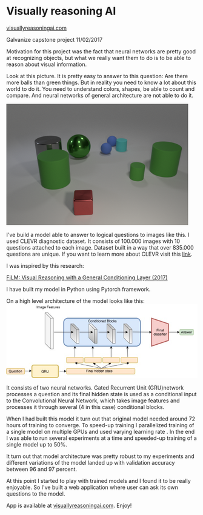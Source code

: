 
# Visually reasoning AI

[visuallyreasoningai.com](www.visuallyreasoningai.com)

Galvanize capstone project 11/02/2017

Motivation for this project was the fact that neural networks are pretty good at
recognizing objects, but what we really want them to do is to be able to reason
about visual information.

Look at this picture. It is pretty easy to answer to this question: Are there more balls than green things. But in reality you need to know a lot about this world to do it. You need to understand colors, shapes, be able to count and compare. And neural networks of general architecture are not able to do it.

![img](img/CLEVR_test_000016.png)

I've build a model able to answer to logical questions to images like this. I used CLEVR diagnostic dataset. It consists of 100.000 images with 10 questions attached to each image. Dataset built in a way that over 835.000 questions are unique. If you want to learn more about CLEVR visit this [link](http://cs.stanford.edu/people/jcjohns/clevr/).

I was inspired by this research:

[FiLM: Visual Reasoning with a General Conditioning Layer (2017)](https://arxiv.org/abs/1709.07871)

I have built my model in Python using Pytorch framework.

On a high level architecture of the model looks like this:
![Img](img/Arch.jpeg)

It consists of two neural networks. Gated Recurrent Unit (GRU)network processes a question and its final hidden state is used as a conditional input to the Convolutional Neural Network, which takes image features and processes it through several (4 in this case) conditional blocks.

When I had built this model it turn out that original model needed around 72 hours of training to converge. To speed-up training I parallelized training of a single model on multiple GPUs and used varying learning rate . In the end I was able to run several experiments at a time and speeded-up training of a single model up to 50%.

It turn out that model architecture was pretty robust to my experiments and different variations of the model landed up with validation accuracy between 96 and 97 percent.

At this point I started to play with trained models and I found it to be really enjoyable. So I've built a web application where user can ask its own questions to the model.

App is available at  [visuallyreasoningai.com](www.visuallyreasoningai.com). Enjoy!
